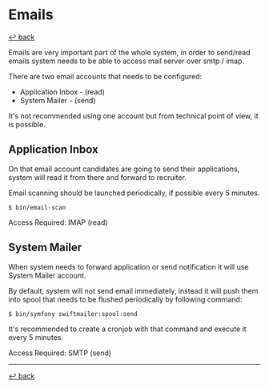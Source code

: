 # Emails

[↩️ back](/README.md)

Emails are very important part of the whole system, in order to send/read emails system needs to be able to 
access mail server over smtp / imap.  

There are two email accounts that needs to be configured:

* Application Inbox - (read)
* System Mailer - (send)

It's not recommended using one account but from technical point of view, it is possible.  

## Application Inbox

On that email account candidates are going to send their applications, system will read it from there and forward
to recruiter. 

Email scanning should be launched periodically, if possible every 5 minutes.

```
$ bin/email-scan
```

Access Required: IMAP (read)

## System Mailer

When system needs to forward application or send notification it will use System Mailer account. 

By default, system will not send email immediately, instead it will push them into spool that needs to be flushed periodically
by following command:

```
$ bin/symfony swiftmailer:spool:send
```

It's recommended to create a cronjob with that command and execute it every 5 minutes.  

Access Required: SMTP (send)

---
[↩️ back](/README.md) 